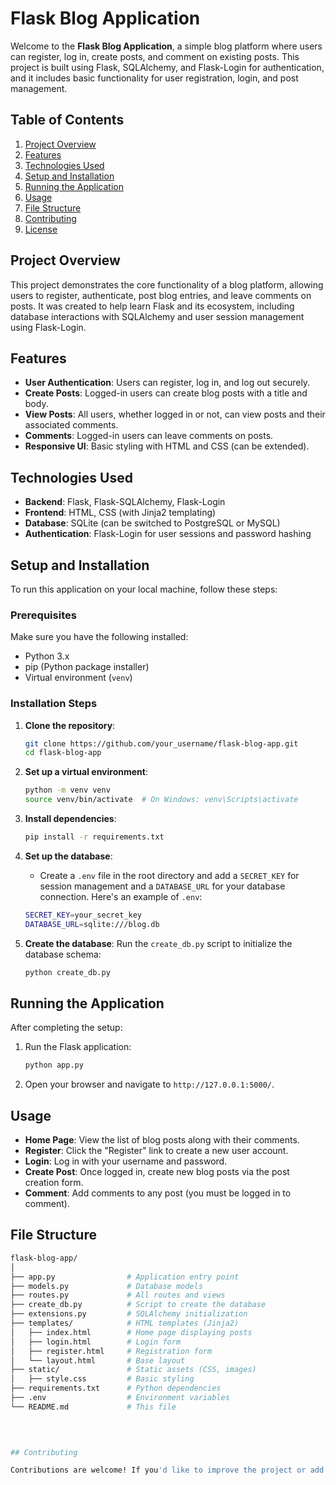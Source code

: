 # Flask Blog Application

Welcome to the **Flask Blog Application**, a simple blog platform where users can register, log in, create posts, and comment on existing posts. This project is built using Flask, SQLAlchemy, and Flask-Login for authentication, and it includes basic functionality for user registration, login, and post management.

## Table of Contents

1. [Project Overview](#project-overview)
2. [Features](#features)
3. [Technologies Used](#technologies-used)
4. [Setup and Installation](#setup-and-installation)
5. [Running the Application](#running-the-application)
6. [Usage](#usage)
7. [File Structure](#file-structure)
8. [Contributing](#contributing)
9. [License](#license)

## Project Overview

This project demonstrates the core functionality of a blog platform, allowing users to register, authenticate, post blog entries, and leave comments on posts. It was created to help learn Flask and its ecosystem, including database interactions with SQLAlchemy and user session management using Flask-Login.

## Features

- **User Authentication**: Users can register, log in, and log out securely.
- **Create Posts**: Logged-in users can create blog posts with a title and body.
- **View Posts**: All users, whether logged in or not, can view posts and their associated comments.
- **Comments**: Logged-in users can leave comments on posts.
- **Responsive UI**: Basic styling with HTML and CSS (can be extended).

## Technologies Used

- **Backend**: Flask, Flask-SQLAlchemy, Flask-Login
- **Frontend**: HTML, CSS (with Jinja2 templating)
- **Database**: SQLite (can be switched to PostgreSQL or MySQL)
- **Authentication**: Flask-Login for user sessions and password hashing

## Setup and Installation

To run this application on your local machine, follow these steps:

### Prerequisites

Make sure you have the following installed:

- Python 3.x
- pip (Python package installer)
- Virtual environment (`venv`)

### Installation Steps

1. **Clone the repository**:
    ```bash
    git clone https://github.com/your_username/flask-blog-app.git
    cd flask-blog-app
    ```

2. **Set up a virtual environment**:
    ```bash
    python -m venv venv
    source venv/bin/activate  # On Windows: venv\Scripts\activate
    ```

3. **Install dependencies**:
    ```bash
    pip install -r requirements.txt
    ```

4. **Set up the database**:
    - Create a `.env` file in the root directory and add a `SECRET_KEY` for session management and a `DATABASE_URL` for your database connection. Here's an example of `.env`:
    ```bash
    SECRET_KEY=your_secret_key
    DATABASE_URL=sqlite:///blog.db
    ```

5. **Create the database**:
    Run the `create_db.py` script to initialize the database schema:
    ```bash
    python create_db.py
    ```

## Running the Application

After completing the setup:

1. Run the Flask application:
    ```bash
    python app.py
    ```

2. Open your browser and navigate to `http://127.0.0.1:5000/`.

## Usage

- **Home Page**: View the list of blog posts along with their comments.
- **Register**: Click the "Register" link to create a new user account.
- **Login**: Log in with your username and password.
- **Create Post**: Once logged in, create new blog posts via the post creation form.
- **Comment**: Add comments to any post (you must be logged in to comment).

## File Structure

```bash
flask-blog-app/
│
├── app.py                # Application entry point
├── models.py             # Database models
├── routes.py             # All routes and views
├── create_db.py          # Script to create the database
├── extensions.py         # SQLAlchemy initialization
├── templates/            # HTML templates (Jinja2)
│   ├── index.html        # Home page displaying posts
│   ├── login.html        # Login form
│   ├── register.html     # Registration form
│   └── layout.html       # Base layout
├── static/               # Static assets (CSS, images)
│   ├── style.css         # Basic styling
├── requirements.txt      # Python dependencies
├── .env                  # Environment variables
└── README.md             # This file
  
    


## Contributing

Contributions are welcome! If you'd like to improve the project or add new features, feel free to fork the repository, make your changes, and submit a pull request. Make sure to write clear commit messages and document your changes.
